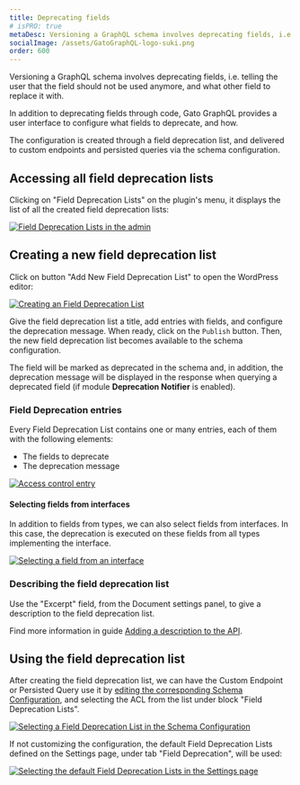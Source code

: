 ```yaml
---
title: Deprecating fields
# isPRO: true
metaDesc: Versioning a GraphQL schema involves deprecating fields, i.e. telling the user that the field should not be used anymore, and what other field to replace it with.
socialImage: /assets/GatoGraphQL-logo-suki.png
order: 600
---
```


Versioning a GraphQL schema involves deprecating fields, i.e. telling the user that the field should not be used anymore, and what other field to replace it with.

In addition to deprecating fields through code, Gato GraphQL provides a user interface to configure what fields to deprecate, and how.

The configuration is created through a field deprecation list, and delivered to custom endpoints and persisted queries via the schema configuration.

## Accessing all field deprecation lists

Clicking on "Field Deprecation Lists" on the plugin's menu, it displays the list of all the created field deprecation lists:

<div class="img-width-1024" markdown=1>

<a href="/assets/guides/upstream-pro/field-deprecation-lists.png" target="_blank">![Field Deprecation Lists in the admin](/assets/guides/upstream-pro/field-deprecation-lists.png "Field Deprecation Lists in the admin")</a>

</div>

## Creating a new field deprecation list

Click on button "Add New Field Deprecation List" to open the WordPress editor:

<a href="/assets/guides/upstream-pro/field-deprecation-list.png" target="_blank">![Creating an Field Deprecation List](/assets/guides/upstream-pro/field-deprecation-list.png "Creating an Field Deprecation List")</a>

Give the field deprecation list a title, add entries with fields, and configure the deprecation message. When ready, click on the `Publish` button. Then, the new field deprecation list becomes available to the schema configuration.

The field will be marked as deprecated in the schema and, in addition, the deprecation message will be displayed in the response when querying a deprecated field (if module **Deprecation Notifier** is enabled).

### Field Deprecation entries

Every Field Deprecation List contains one or many entries, each of them with the following elements:

- The fields to deprecate
- The deprecation message

<a href="/assets/guides/upstream-pro/field-deprecation-entry.png" target="_blank">![Access control entry](/assets/guides/upstream-pro/field-deprecation-entry.png "Access control entry")</a>

#### Selecting fields from interfaces

In addition to fields from types, we can also select fields from interfaces. In this case, the deprecation is executed on these fields from all types implementing the interface.

<div class="img-width-430" markdown=1>

<a href="/assets/guides/upstream/selecting-field-from-interface.png" target="_blank">![Selecting a field from an interface](/assets/guides/upstream/selecting-field-from-interface.png "Selecting a field from an interface")</a>

</div>

### Describing the field deprecation list

Use the "Excerpt" field, from the Document settings panel, to give a description to the field deprecation list.

Find more information in guide [Adding a description to the API](../../config/adding-a-description-to-the-api/).

## Using the field deprecation list

After creating the field deprecation list, we can have the Custom Endpoint or Persisted Query use it by [editing the corresponding Schema Configuration](../../use/creating-a-schema-configuration/), and selecting the ACL from the list under block "Field Deprecation Lists".

<a href="/assets/guides/upstream-pro/schema-config-field-deprecation-lists.png" target="_blank">![Selecting a Field Deprecation List in the Schema Configuration](/assets/guides/upstream-pro/schema-config-field-deprecation-lists.png "Selecting a Field Deprecation List in the Schema Configuration")</a>

If not customizing the configuration, the default Field Deprecation Lists defined on the Settings page, under tab "Field Deprecation", will be used:

<a href="/assets/guides/upstream-pro/settings-field-deprecation-lists.png" target="_blank">![Selecting the default Field Deprecation Lists in the Settings page](/assets/guides/upstream-pro/settings-field-deprecation-lists.png "Selecting the default Field Deprecation Lists in the Settings page")</a>
